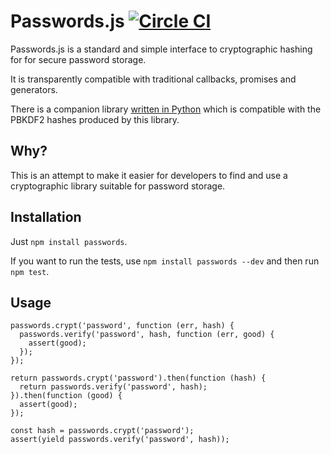 # Passwords.js [![Circle CI](https://circleci.com/gh/kudos/passwords.js.svg?style=svg) ](https://circleci.com/gh/kudos/passwords.js)

Passwords.js is a standard and simple interface to cryptographic hashing for for secure password storage.

It is transparently compatible with traditional callbacks, promises and generators.

There is a companion library [written in Python](/kudos/passwords) which is compatible with the PBKDF2 hashes produced by this library.

## Why?

This is an attempt to make it easier for developers to find and use a cryptographic library suitable for password storage.

## Installation

Just `npm install passwords`.

If you want to run the tests, use `npm install passwords --dev` and then run `npm test`.

## Usage

    passwords.crypt('password', function (err, hash) {
      passwords.verify('password', hash, function (err, good) {
        assert(good);
      });
    });
    
    return passwords.crypt('password').then(function (hash) {
      return passwords.verify('password', hash);
    }).then(function (good) {
      assert(good);
    });
    
    const hash = passwords.crypt('password');
    assert(yield passwords.verify('password', hash));
